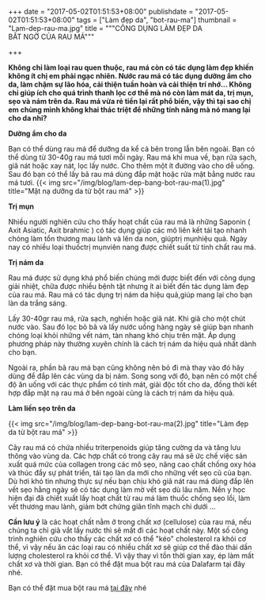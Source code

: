 +++
date = "2017-05-02T01:51:53+08:00"
publishdate = "2017-05-02T01:51:53+08:00"
tags = ["Làm đẹp da", "bot-rau-ma"]
thumbnail = "Lam-dep-rau-ma.jpg"
title = """CÔNG DỤNG LÀM ĐẸP DA  
BẤT NGỜ CỦA RAU MÁ"""

+++
 
**Không chỉ làm loại rau quen thuộc, rau má còn có tác dụng làm đẹp khiến không ít chị em phải ngạc nhiên. Nước rau má có tác dụng dưỡng ẩm cho da, làm chậm sự lão hóa, cải thiện tuần hoàn và cải thiện trí nhớ... Không chỉ giúp ích cho quá trình thanh lọc cơ thể mà nó còn làm mát da, trị mụn, sẹo và nám trên da. Rau má vừa rẻ tiền lại rất phổ biến, vậy thì tại sao chị em chùng mình không khai thác triệt để những tính năng mà nó mang lại cho da nhỉ?**

**Dưỡng ẩm cho da**

Bạn có thể dùng rau má để dưỡng da kể cả bên trong lẫn bên ngoài. Bạn có thể dùng từ 30-40g rau má tươi mỗi ngày. Rau má khi mua về, bạn rửa sạch, giã nát hoặc xay nát, lọc lấy nước. Cho thêm một ít đường vào cho dễ uống. Sau đó bạn có thể lấy bã rau má dùng đắp mặt hoặc rửa mặt bằng nước rau má tươi.
{{< img src="/img/blog/lam-dep-bang-bot-rau-ma(1).jpg" title="Mặt nạ dưỡng da từ bột rau má" >}}

**Trị mụn**

Nhiều người nghiên cứu cho thấy hoạt chất của rau má là những Saponin ( Axit Asiatic, Axit brahmic ) có tác dụng giúp các mô liên kết tái tạo nhanh chóng làm tổn thương mau lành và lên da non, giúptrị mụnhiệu quả. Ngày nay có nhiều loại thuốctrị mụnviên nang được chiết suất từ tinh chất rau má.

**Trị nám da**

Rau má được sử dụng khá phổ biến chúng mới được biết đến với công dụng giải nhiệt, chữa được nhiều bệnh tật nhưng ít ai biết đến tác dụng làm đẹp của rau má. Rau má có tác dụng trị nám da hiệu quả,giúp mang lại cho bạn làn da trắng sáng.

Lấy 30-40gr rau má, rửa sạch, nghiền hoặc giã nát. Khi giã cho một chút nước vào. Sau đó lọc bỏ bã và lấy nước uống hàng ngày sẽ giúp bạn nhanh chóng loại khỏi những vết nám, tàn nhang khó chịu trên mặt. Áp dụng phương pháp này thường xuyên chính là cách trị nám da hiệu quả nhất dành cho bạn.

Ngoài ra, phần bã rau má bạn cũng không nên bỏ đi mà thay vào đó hãy dùng để đắp lên các vùng da bị nám. Song song với đó, bạn nên có một chế độ ăn uống với các thực phẩm có tính mát, giải độc tốt cho da, đồng thời kết hợp đắp mặt nạ rau má ở bên ngoài cũng là cách trị nám da hiệu quả.

**Làm liền sẹo trên da**

{{< img src="/img/blog/lam-dep-bang-bot-rau-ma(2).jpg" title="Làm đẹp da từ bột rau má" >}}

Cây rau má có chứa nhiều triterpenoids giúp tăng cường da và tăng lưu thông vào vùng da. Các hợp chất có trong cây rau má sẽ ức chế việc sản xuất quá mức của collagen trong các mô sẹo, nâng cao chất chống oxy hóa và thúc đẩy sự phát triển, tái tạo làn da mới cho những vết sẹo cũ của bạn. Dù hơi khó tin nhưng thực sự nếu bạn chịu khó giã nát rau má dùng đắp lên vết sẹo hằng ngày sẽ có tác dụng làm mờ vết sẹo dù lâu năm.
Nền y học hiện đại đã chiết xuất lấy hoạt chất từ rau má làm thuốc chống sẹo lồi, làm vết thương mau lành, giảm bớt chứng giãn tĩnh mạch chi dưới ...

**Cần lưu ý** là các hoạt chất nằm ở trong chất xơ (cellulose) của rau má, nếu chúng ta chỉ giã vắt lấy nước thì sẽ mất đi các hoạt chất này. Một số công trình nghiên cứu cho thấy các chất xơ có thể "kéo" cholesterol ra khỏi cơ thể, vì vậy nếu ăn các loại rau có nhiều chất xơ sẽ giúp cơ thể đào thải dần lượng cholesterol ra khỏi cơ thể. Vì vậy thay vì tồn thời gian xay, ép làm mất chất xơ và thời gian. Bạn có thể đặt mua bột rau má của Dalafarm tại đây nhé.

Bạn có thể đặt mua bột rau má [tại đây](/san-pham/bot-rau-ma-100g/) nhé
